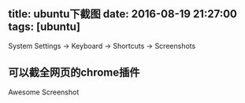 title: ubuntu下截图
date: 2016-08-19 21:27:00
tags: [ubuntu]
---

System Settings -> Keyboard -> Shortcuts -> Screenshots

## 可以截全网页的chrome插件
Awesome Screenshot
